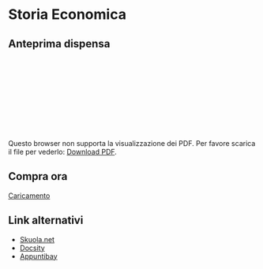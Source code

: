 # Storia Economica
## Anteprima dispensa
<object data="/anteprime/anteprima_dispensa_storia_economica.pdf" type="application/pdf" width="700px" height="700px">
    <embed src="/anteprime/anteprima_dispensa_storia_economica.pdf">
        <p>Questo browser non supporta la visualizzazione dei PDF. Per favore scarica il file per vederlo: <a href="/anteprime/anteprima_dispensa_storia_economica.pdf">Download PDF</a>.</p>
    </embed>
</object>

## Compra ora
<script src="https://gumroad.com/js/gumroad-embed.js"></script>
<div class="gumroad-product-embed" data-gumroad-product-id="hTuHN"><a href="https://gumroad.com/l/hTuHN">Caricamento</a></div>

## Link alternativi
- <a href="http://bit.ly/stoeco_skuola_net" target="_blank" rel="noopener">Skuola.net</a>
- <a href="http://bit.ly/stoeco_docsity" target="_blank" rel="noopener">Docsity</a>
- <a href="http://bit.ly/stoeco-appuntibay" target="_blank" rel="noopener">Appuntibay</a>